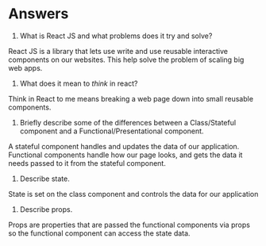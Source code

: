 # Answers

1.  What is React JS and what problems does it try and solve?

React JS is a library that lets use write and use reusable interactive components on our websites. This help solve the problem of scaling big web apps.

1.  What does it mean to _think_ in react?

Think in React to me means breaking a web page down into small reusable components.

1.  Briefly describe some of the differences between a Class/Stateful component and a Functional/Presentational component.

A stateful component handles and updates the data of our application.
Functional components handle how our page looks, and gets the data it needs passed to it from the stateful component.

1.  Describe state.

State is set on the class component and controls the data for our application

1.  Describe props.

Props are properties that are passed the functional components via props so the functional component can access the state data.
